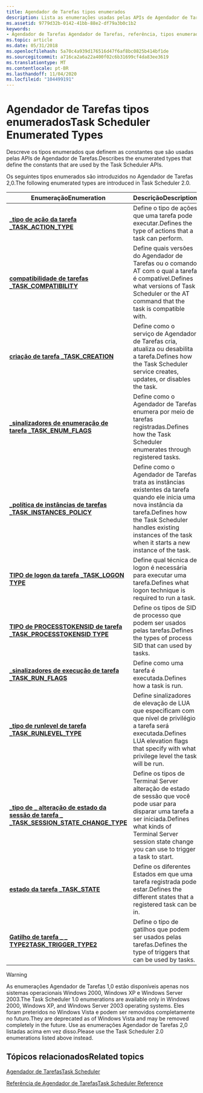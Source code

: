 ```yaml
---
title: Agendador de Tarefas tipos enumerados
description: Lista as enumerações usadas pelas APIs de Agendador de Tarefas.
ms.assetid: 9779d32b-0142-41bb-88e2-df79a3b0c1b2
keywords:
- Agendador de Tarefas Agendador de Tarefas, referência, tipos enumerados
ms.topic: article
ms.date: 05/31/2018
ms.openlocfilehash: 5a70c4a939d176516d47f6af8bc0825b414bf1de
ms.sourcegitcommit: a716ca2a6a22a400f02c6b31699cf4da83ee3619
ms.translationtype: MT
ms.contentlocale: pt-BR
ms.lasthandoff: 11/04/2020
ms.locfileid: "104499191"
---
```

# <a name="task-scheduler-enumerated-types"></a><span data-ttu-id="b68f7-104">Agendador de Tarefas tipos enumerados</span><span class="sxs-lookup"><span data-stu-id="b68f7-104">Task Scheduler Enumerated Types</span></span>

<span data-ttu-id="b68f7-105">Descreve os tipos enumerados que definem as constantes que são usadas pelas APIs de Agendador de Tarefas.</span><span class="sxs-lookup"><span data-stu-id="b68f7-105">Describes the enumerated types that define the constants that are used by the Task Scheduler APIs.</span></span>


<span data-ttu-id="b68f7-106">Os seguintes tipos enumerados são introduzidos no Agendador de Tarefas 2,0.</span><span class="sxs-lookup"><span data-stu-id="b68f7-106">The following enumerated types are introduced in Task Scheduler 2.0.</span></span>



| <span data-ttu-id="b68f7-107">Enumeração</span><span class="sxs-lookup"><span data-stu-id="b68f7-107">Enumeration</span></span>                                                                  | <span data-ttu-id="b68f7-108">Descrição</span><span class="sxs-lookup"><span data-stu-id="b68f7-108">Description</span></span>                                                                                                      |
|------------------------------------------------------------------------------|------------------------------------------------------------------------------------------------------------------|
| [<span data-ttu-id="b68f7-109">**\_tipo de ação da tarefa \_**</span><span class="sxs-lookup"><span data-stu-id="b68f7-109">**TASK\_ACTION\_TYPE**</span></span>](/windows/desktop/api/taskschd/ne-taskschd-task_action_type)                               | <span data-ttu-id="b68f7-110">Define o tipo de ações que uma tarefa pode executar.</span><span class="sxs-lookup"><span data-stu-id="b68f7-110">Defines the type of actions that a task can perform.</span></span>                                                             |
| [<span data-ttu-id="b68f7-111">**compatibilidade de tarefas \_**</span><span class="sxs-lookup"><span data-stu-id="b68f7-111">**TASK\_COMPATIBILITY**</span></span>](/windows/desktop/api/taskschd/ne-taskschd-task_compatibility)                            | <span data-ttu-id="b68f7-112">Define quais versões do Agendador de Tarefas ou o comando AT com o qual a tarefa é compatível.</span><span class="sxs-lookup"><span data-stu-id="b68f7-112">Defines what versions of Task Scheduler or the AT command that the task is compatible with.</span></span>                      |
| [<span data-ttu-id="b68f7-113">**criação de tarefa \_**</span><span class="sxs-lookup"><span data-stu-id="b68f7-113">**TASK\_CREATION**</span></span>](/windows/desktop/api/taskschd/ne-taskschd-task_creation)                                       | <span data-ttu-id="b68f7-114">Define como o serviço de Agendador de Tarefas cria, atualiza ou desabilita a tarefa.</span><span class="sxs-lookup"><span data-stu-id="b68f7-114">Defines how the Task Scheduler service creates, updates, or disables the task.</span></span>                                   |
| [<span data-ttu-id="b68f7-115">**\_sinalizadores de enumeração de tarefa \_**</span><span class="sxs-lookup"><span data-stu-id="b68f7-115">**TASK\_ENUM\_FLAGS**</span></span>](/windows/desktop/api/taskschd/ne-taskschd-task_enum_flags)                                 | <span data-ttu-id="b68f7-116">Define como o Agendador de Tarefas enumera por meio de tarefas registradas.</span><span class="sxs-lookup"><span data-stu-id="b68f7-116">Defines how the Task Scheduler enumerates through registered tasks.</span></span>                                              |
| [<span data-ttu-id="b68f7-117">**\_política de instâncias de tarefas \_**</span><span class="sxs-lookup"><span data-stu-id="b68f7-117">**TASK\_INSTANCES\_POLICY**</span></span>](/windows/desktop/api/taskschd/ne-taskschd-task_instances_policy)                     | <span data-ttu-id="b68f7-118">Define como o Agendador de Tarefas trata as instâncias existentes da tarefa quando ele inicia uma nova instância da tarefa.</span><span class="sxs-lookup"><span data-stu-id="b68f7-118">Defines how the Task Scheduler handles existing instances of the task when it starts a new instance of the task.</span></span> |
| [<span data-ttu-id="b68f7-119">**TIPO de logon da tarefa \_**</span><span class="sxs-lookup"><span data-stu-id="b68f7-119">**TASK\_LOGON TYPE**</span></span>](/windows/desktop/api/taskschd/ne-taskschd-task_logon_type)                                  | <span data-ttu-id="b68f7-120">Define qual técnica de logon é necessária para executar uma tarefa.</span><span class="sxs-lookup"><span data-stu-id="b68f7-120">Defines what logon technique is required to run a task.</span></span>                                                          |
| [<span data-ttu-id="b68f7-121">**TIPO de PROCESSTOKENSID de tarefa \_**</span><span class="sxs-lookup"><span data-stu-id="b68f7-121">**TASK\_PROCESSTOKENSID TYPE**</span></span>](/windows/win32/api/taskschd/ne-taskschd-task_processtokensid_type)              | <span data-ttu-id="b68f7-122">Define os tipos de SID de processo que podem ser usados pelas tarefas.</span><span class="sxs-lookup"><span data-stu-id="b68f7-122">Defines the types of process SID that can used by tasks.</span></span>                                                         |
| [<span data-ttu-id="b68f7-123">**\_sinalizadores de execução de tarefa \_**</span><span class="sxs-lookup"><span data-stu-id="b68f7-123">**TASK\_RUN\_FLAGS**</span></span>](/windows/desktop/api/taskschd/ne-taskschd-task_run_flags)                                   | <span data-ttu-id="b68f7-124">Define como uma tarefa é executada.</span><span class="sxs-lookup"><span data-stu-id="b68f7-124">Defines how a task is run.</span></span>                                                                                       |
| [<span data-ttu-id="b68f7-125">**\_tipo de runlevel de tarefa \_**</span><span class="sxs-lookup"><span data-stu-id="b68f7-125">**TASK\_RUNLEVEL\_TYPE**</span></span>](/windows/win32/api/taskschd/ne-taskschd-task_runlevel_type)                           | <span data-ttu-id="b68f7-126">Define sinalizadores de elevação de LUA que especificam com que nível de privilégio a tarefa será executada.</span><span class="sxs-lookup"><span data-stu-id="b68f7-126">Defines LUA elevation flags that specify with what privilege level the task will be run.</span></span>                         |
| [<span data-ttu-id="b68f7-127">**\_tipo de \_ alteração de estado da sessão de tarefa \_ \_**</span><span class="sxs-lookup"><span data-stu-id="b68f7-127">**TASK\_SESSION\_STATE\_CHANGE\_TYPE**</span></span>](/windows/desktop/api/taskschd/ne-taskschd-task_session_state_change_type) | <span data-ttu-id="b68f7-128">Define os tipos de Terminal Server alteração de estado de sessão que você pode usar para disparar uma tarefa a ser iniciada.</span><span class="sxs-lookup"><span data-stu-id="b68f7-128">Defines what kinds of Terminal Server session state change you can use to trigger a task to start.</span></span>               |
| [<span data-ttu-id="b68f7-129">**estado da tarefa \_**</span><span class="sxs-lookup"><span data-stu-id="b68f7-129">**TASK\_STATE**</span></span>](/windows/desktop/api/taskschd/ne-taskschd-task_state)                                            | <span data-ttu-id="b68f7-130">Define os diferentes Estados em que uma tarefa registrada pode estar.</span><span class="sxs-lookup"><span data-stu-id="b68f7-130">Defines the different states that a registered task can be in.</span></span>                                                   |
| [<span data-ttu-id="b68f7-131">**Gatilho de tarefa \_ \_ TYPE2**</span><span class="sxs-lookup"><span data-stu-id="b68f7-131">**TASK\_TRIGGER\_TYPE2**</span></span>](/windows/desktop/api/taskschd/ne-taskschd-task_trigger_type2)                                  | <span data-ttu-id="b68f7-132">Define o tipo de gatilhos que podem ser usados pelas tarefas.</span><span class="sxs-lookup"><span data-stu-id="b68f7-132">Defines the type of triggers that can be used by tasks.</span></span>                                                          |



 


> [!WARNING]
> <span data-ttu-id="b68f7-133">As enumerações Agendador de Tarefas 1,0 estão disponíveis apenas nos sistemas operacionais Windows 2000, Windows XP e Windows Server 2003.</span><span class="sxs-lookup"><span data-stu-id="b68f7-133">The Task Scheduler 1.0 enumerations are available only in Windows 2000, Windows XP, and Windows Server 2003 operating systems.</span></span> <span data-ttu-id="b68f7-134">Eles foram preteridos no Windows Vista e podem ser removidos completamente no futuro.</span><span class="sxs-lookup"><span data-stu-id="b68f7-134">They are deprecated as of Windows Vista and may be removed completely in the future.</span></span> <span data-ttu-id="b68f7-135">Use as enumerações Agendador de Tarefas 2,0 listadas acima em vez disso.</span><span class="sxs-lookup"><span data-stu-id="b68f7-135">Please use the Task Scheduler 2.0 enumerations listed above instead.</span></span>

 

## <a name="related-topics"></a><span data-ttu-id="b68f7-136">Tópicos relacionados</span><span class="sxs-lookup"><span data-stu-id="b68f7-136">Related topics</span></span>

<dl> <dt>

[<span data-ttu-id="b68f7-137">Agendador de Tarefas</span><span class="sxs-lookup"><span data-stu-id="b68f7-137">Task Scheduler</span></span>](task-scheduler-start-page.md)
</dt> <dt>

[<span data-ttu-id="b68f7-138">Referência de Agendador de Tarefas</span><span class="sxs-lookup"><span data-stu-id="b68f7-138">Task Scheduler Reference</span></span>](task-scheduler-reference.md)
</dt> </dl>

 

 




